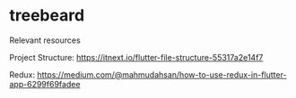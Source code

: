 # treebeard

Relevant resources

Project Structure:
https://itnext.io/flutter-file-structure-55317a2e14f7

Redux:
https://medium.com/@mahmudahsan/how-to-use-redux-in-flutter-app-6299f69fadee